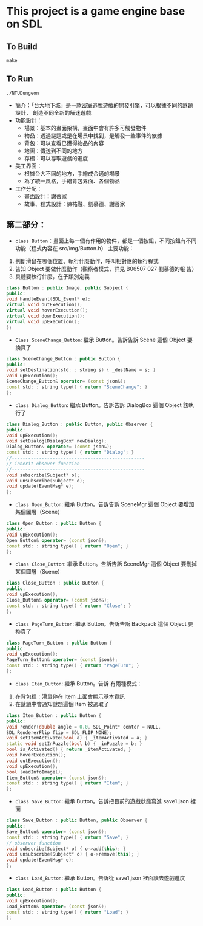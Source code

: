 # This project is a game engine base on SDL
## To Build
```shell
make
```

## To Run
```shell
./NTUDungeon
```

- 簡介：「台大地下城」是一款密室逃脫遊戲的開發引擎，可以根據不同的謎題設計，
創造不同全新的解迷遊戲
- 功能設計：
    - 場景：基本的畫面架構，畫面中會有許多可觸發物件
    - 物品：透過謎題或是在場景中找到，是觸發一些事件的依據
    - 背包：可以查看已獲得物品的內容
    - 地圖：傳送到不同的地方
    - 存檔：可以存取遊戲的進度
- 美工界面：
    - 根據台大不同的地方，手繪成合適的場景
    - 為了統一風格，手繪背包界面、各個物品
- 工作分配：
    - 畫面設計：謝菩家
    - 故事、程式設計：陳祐融、劉慕德、謝菩家

## 第二部分：
- `class Button`：畫面上每一個有作用的物件，都是一個按鈕，不同按鈕有不同功能（程式內容在 src/img/Button.h）
主要功能：
1. 判斷滑鼠在哪個位置、執行什麼動作，呼叫相對應的執行程式
2. 告知 Object 要做什麼動作（觀察者模式，詳見 B06507 027 劉慕德的報
告）
3. 具體要執行什麼，在子類別定義
```c++
class Button : public Image, public Subject {
public: 
void handleEvent(SDL_Event* e);
virtual void outExecution();
virtual void hoverExecution();
virtual void downExecution();
virtual void upExecution();
};
```

- `Class SceneChange_Button`: 繼承 Button。告訴告訴 Scene 這個 Object 要換頁了
```c++
class SceneChange_Button : public Button {
public: 
void setDestination(std: : string s) { _destName = s; }
void upExecution();
SceneChange_Button& operator= (const json&);
const std: : string type() { return "SceneChange"; }
};
```
- `class Dialog_Button`: 繼承 Button。告訴告訴 DialogBox 這個 Object 該執行了
```c++
class Dialog_Button : public Button, public Observer {
public: 
void upExecution();
void setDialog(DialogBox* newDialog);
Dialog_Button& operator= (const json&);
const std: : string type() { return "Dialog"; }
//-------------------------------------------------
// inherit obsever function 
//-------------------------------------------------
void subscribe(Subject* o);
void unsubscribe(Subject* o);
void update(EventMsg* e);
};
```
- `class Open_Button`: 繼承 Button。告訴告訴 SceneMgr 這個 Object 要增加某個圖層（Scene）
```c++
class Open_Button : public Button {
public: 
void upExecution();
Open_Button& operator= (const json&);
const std: : string type() { return "Open"; }
};
```
- `class Close_Button`: 繼承 Button。告訴告訴 SceneMgr 這個 Object 要刪掉某個圖層（Scene）
```c++
class Close_Button : public Button {
public: 
void upExecution();
Close_Button& operator= (const json&);
const std: : string type() { return "Close"; }
};
```
- `class PageTurn_Button`: 繼承 Button。告訴告訴 Backpack 這個 Object 要換頁了
```c++
class PageTurn_Button : public Button {
public: 
void upExecution();
PageTurn_Button& operator= (const json&);
const std: : string type() { return "PageTurn"; }
};
```

- `class Item_Button`: 繼承 Button。告訴
有兩種模式：
1. 在背包裡：滑鼠停在 Item 上面會顯示基本資訊
2. 在謎題中會通知謎題這個 Item 被選取了
```c++
class Item_Button : public Button {
public: 
void render(double angle = 0.0, SDL_Point* center = NULL, 
SDL_RendererFlip flip = SDL_FLIP_NONE);
void setItemActivate(bool a) { _itemActivated = a; }
static void setInPuzzle(bool b) { _inPuzzle = b; }
bool is_Activated() { return _itemActivated; }
void hoverExecution();
void outExecution();
void upExecution();
bool loadInfoImage();
Item_Button& operator= (const json&);
const std: : string type() { return "Item"; }
};
```
- `class Save_Button`: 繼承 Button。告訴把目前的遊戲狀態寫進 save1.json 裡面
```c++
class Save_Button : public Button, public Observer {
public: 
Save_Button& operator= (const json&);
const std: : string type() { return "Save"; }
// observer function 
void subscribe(Subject* o) { o->add(this); }
void unsubscribe(Subject* o) { o->remove(this); }
void update(EventMsg* e);
};
```
- `class Load_Button`: 繼承 Button。告訴從 save1.json 裡面讀去遊戲進度
```c++
class Load_Button : public Button {
public: 
void upExecution();
Load_Button& operator= (const json&);
const std: : string type() { return "Load"; }
};
```


